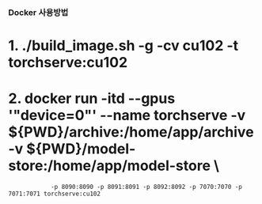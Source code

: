 ### Docker 사용방법 ###

# 1. ./build_image.sh -g -cv cu102 -t torchserve:cu102
# 2. docker run -itd --gpus '"device=0"' --name torchserve -v ${PWD}/archive:/home/app/archive -v ${PWD}/model-store:/home/app/model-store \
                -p 8090:8090 -p 8091:8091 -p 8092:8092 -p 7070:7070 -p 7071:7071 torchserve:cu102
